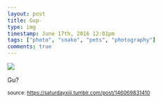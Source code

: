 ```yaml
---
layout: post
title: Gup-
type: img
timestamp: June 17th, 2016 12:01pm
tags: ["photo", "snake", "pets", "photography"]
comments: true
---
```

<img src="https://saturdayxiii.github.io/media/146069831410.jpg"/>

Gu?
 
  
<small>source: https://saturdayxiii.tumblr.com/post/146069831410</small>